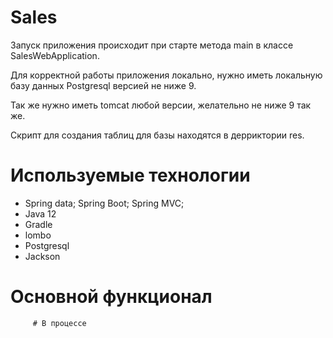# Sales
Запуск приложения происходит при старте метода main в классе SalesWebApplication. 

Для корректной работы приложения локально, нужно иметь локальную базу данных Postgresql версией не ниже 9.

Так же нужно иметь tomcat любой версии, желательно не ниже 9 так же.

Скрипт для создания таблиц для базы находятся в дерриктории res.
# Используемые технологии

- Spring data; Spring Boot; Spring MVC;
- Java 12
- Gradle
- lombo
- Postgresql
- Jackson
# Основной функционал

         # В процессе
 
